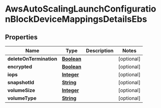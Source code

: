 

# AwsAutoScalingLaunchConfigurationBlockDeviceMappingsDetailsEbs


## Properties

| Name | Type | Description | Notes |
|------------ | ------------- | ------------- | -------------|
|**deleteOnTermination** | [**Boolean**](Boolean.md) |  |  [optional] |
|**encrypted** | [**Boolean**](Boolean.md) |  |  [optional] |
|**iops** | [**Integer**](Integer.md) |  |  [optional] |
|**snapshotId** | [**String**](String.md) |  |  [optional] |
|**volumeSize** | [**Integer**](Integer.md) |  |  [optional] |
|**volumeType** | [**String**](String.md) |  |  [optional] |



